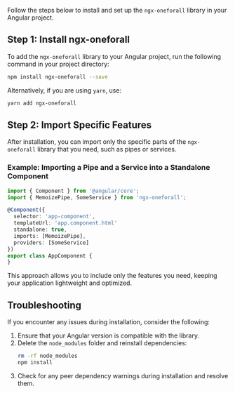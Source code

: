 

Follow the steps below to install and set up the `ngx-oneforall` library in your Angular project.

## Step 1: Install ngx-oneforall

To add the `ngx-oneforall` library to your Angular project, run the following command in your project directory:

```bash
npm install ngx-oneforall --save
```

Alternatively, if you are using `yarn`, use:

```bash
yarn add ngx-oneforall
```


## Step 2: Import Specific Features

After installation, you can import only the specific parts of the `ngx-oneforall` library that you need, such as pipes or services. 
### Example: Importing a Pipe and a Service into a Standalone Component

```typescript
import { Component } from '@angular/core';
import { MemoizePipe, SomeService } from 'ngx-oneforall';

@Component({
  selector: 'app-component',
  templateUrl: 'app.component.html'
  standalone: true,
  imports: [MemoizePipe],
  providers: [SomeService]
})
export class AppComponent {
}
```


This approach allows you to include only the features you need, keeping your application lightweight and optimized.


## Troubleshooting

If you encounter any issues during installation, consider the following:

1. Ensure that your Angular version is compatible with the library.
2. Delete the `node_modules` folder and reinstall dependencies:
   ```bash
   rm -rf node_modules
   npm install
   ```
3. Check for any peer dependency warnings during installation and resolve them.


